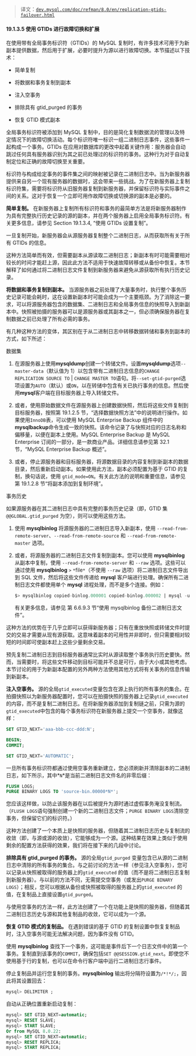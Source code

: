 > 译文：[`dev.mysql.com/doc/refman/8.0/en/replication-gtids-failover.html`](https://dev.mysql.com/doc/refman/8.0/en/replication-gtids-failover.html)

#### 19.1.3.5 使用 GTIDs 进行故障切换和扩展

在使用带有全局事务标识符（GTIDs）的 MySQL 复制时，有许多技术可用于为新副本提供数据，然后用于扩展，必要时提升为源以进行故障切换。本节描述以下技术：

+   简单复制

+   将数据和事务复制到副本

+   注入空事务

+   排除具有 gtid_purged 的事务

+   恢复 GTID 模式副本

全局事务标识符被添加到 MySQL 复制中，目的是简化复制数据流的管理以及特定情况下的故障切换活动。每个标识符唯一标识一组二进制日志事件，这些事件一起构成一个事务。GTIDs 在应用对数据库的更改中起着关键作用：服务器会自动跳过任何具有服务器识别为其之前已处理过的标识符的事务。这种行为对于自动复制定位和正确的故障切换至关重要。

标识符与构成给定事务的事件集之间的映射被记录在二进制日志中。当为新服务器提供来自另一个现有服务器的数据时，这会带来一些挑战。为了在新服务器上复制标识符集，需要将标识符从旧服务器复制到新服务器，并保留标识符与实际事件之间的关系。这对于恢复一个立即可用作故障切换或切换源的副本是必要的。

**简单复制。** 在新服务器上复制所有标识符和事务的最简单方法是将新服务器制作为具有完整执行历史记录的源的副本，并在两个服务器上启用全局事务标识符。有关更多信息，请参见 Section 19.1.3.4, “使用 GTIDs 设置复制”。

一旦复制开始，新服务器会从源服务器复制整个二进制日志，从而获取所有关于所有 GTIDs 的信息。

这种方法简单而有效，但需要副本从源读取二进制日志；新副本有时可能需要相对较长的时间才能赶上源，因此此方法不适用于快速故障转移或从备份中恢复。本节解释了如何通过将二进制日志文件复制到新服务器来避免从源获取所有执行历史记录。

**将数据和事务复制到副本。** 当源服务器之前处理了大量事务时，执行整个事务历史记录可能会耗时，这在设置新副本时可能会成为一个主要瓶颈。为了消除这一要求，可以将源服务器包含的数据集、二进制日志和全局事务信息的快照导入到新副本中。快照被拍摄的服务器可以是源服务器或其副本之一，但必须确保服务器在复制数据之前已处理了所有必需的事务。

有几种这种方法的变体，其区别在于从二进制日志中转移数据转储和事务到副本的方式，如下所述：

数据集

1.  在源服务器上使用**mysqldump**创建一个转储文件。设置**mysqldump**选项`--master-data`（默认值为 1）以包含带有二进制日志信息的`CHANGE REPLICATION SOURCE TO` | `CHANGE MASTER TO`语句。将`--set-gtid-purged`选项设置为`AUTO`（默认）或`ON`，以在转储中包含有关已执行事务的信息。然后使用**mysql**客户端在目标服务器上导入转储文件。

1.  或者，使用原始数据文件在源服务器上创建数据快照，然后将这些文件复制到目标服务器，按照第 19.1.2.5 节，“选择数据快照方法”中的说明进行操作。如果使用`InnoDB`表，可以使用 MySQL Enterprise Backup 组件中的**mysqlbackup**命令生成一致的快照。该命令记录了与快照对应的日志名称和偏移量，以便在副本上使用。MySQL Enterprise Backup 是 MySQL Enterprise 订阅的一部分，是一款商业产品。详细信息请参见第 32.1 节，“MySQL Enterprise Backup 概述”。

1.  或者，停止源服务器和目标服务器，将源数据目录的内容复制到新副本的数据目录，然后重新启动副本。如果使用此方法，副本必须配置为基于 GTID 的复制，换句话说，使用 `gtid_mode=ON`。有关此方法的说明和重要信息，请参见 第 19.1.2.8 节“将副本添加到复制环境”。

事务历史

如果源服务器在其二进制日志中具有完整的事务历史记录（即，GTID 集 `@@GLOBAL.gtid_purged` 为空），则可以使用这些方法。

1.  使用 **mysqlbinlog** 将源服务器的二进制日志导入新副本，使用 `--read-from-remote-server`、`--read-from-remote-source` 和 `--read-from-remote-master` 选项。

1.  或者，将源服务器的二进制日志文件复制到副本。您可以使用 **mysqlbinlog** 从副本中复制，使用 `--read-from-remote-server` 和 `--raw` 选项。这些可以通过使用 **mysqlbinlog** `>` `*`file`*`（不使用 `--raw` 选项）将二进制日志文件导出到 SQL 文件，然后将这些文件传递给 **mysql** 客户端进行处理。确保所有二进制日志文件都使用单个 **mysql** 进程处理，而不是多个连接。例如：

    ```sql
    $> mysqlbinlog copied-binlog.000001 copied-binlog.000002 | mysql -u root -p
    ```

    有关更多信息，请参见 第 6.6.9.3 节“使用 mysqlbinlog 备份二进制日志文件”。

这种方法的优势在于几乎立即可以获得新服务器；只有在重放快照或转储文件时提交的交易才需要从现有源获取。这意味着副本的可用性并非即时，但只需要相对较短的时间即可使副本赶上这些少量剩余交易。

预先复制二进制日志到目标服务器通常比实时从源读取整个事务执行历史要快。然而，当需要时，将这些文件移动到目标可能并不总是可行，由于大小或其他考虑。本节讨论的用于为新副本配置的另外两种方法使用其他方式将有关事务的信息传输到新副本。

**注入空事务。** 源的全局`gtid_executed`变量包含在源上执行的所有事务的集合。在拍摄快照以为新服务器配置时，您可以在拍摄快照的服务器上记录`gtid_executed`的内容，而不是复制二进制日志。在将新服务器添加到复制链之前，只需为源的`gtid_executed`中包含的每个事务标识符在新服务器上提交一个空事务，就像这样：

```sql
SET GTID_NEXT='aaa-bbb-ccc-ddd:N';

BEGIN;
COMMIT;

SET GTID_NEXT='AUTOMATIC';
```

一旦所有事务标识符都通过使用空事务重新建立，您必须刷新并清除副本的二进制日志，如下所示，其中*`N`*是当前二进制日志文件名的非零后缀：

```sql
FLUSH LOGS;
PURGE BINARY LOGS TO 'source-bin.00000*N*';
```

您应该这样做，以防止该服务器在以后被提升为源时通过虚假事务淹没复制流。（`FLUSH LOGS`语句强制创建一个新的二进制日志文件；`PURGE BINARY LOGS`清除空事务，但保留它们的标识符。）

这种方法创建了一个本质上是快照的服务器，但随着其二进制日志历史与复制流的收敛（即，与源或源的收敛），它能够成为一个源。这种结果在效果上类似于使用剩余的配置方法获得的效果，我们将在接下来的几段中讨论。

**排除具有 gtid_purged 的事务。** 源的全局`gtid_purged` 变量包含已从源的二进制日志中清除的所有事务的集合。与之前讨论的方法一样（参见注入空事务），您可以记录从快照被取得的服务器上的`gtid_executed` 的值（而不是将二进制日志复制到新服务器）。与以前的方法不同，无需提交空事务（或发出`PURGE BINARY LOGS`）；相反，您可以根据从备份或快照被取得的服务器上的`gtid_executed` 的值，在复制品上直接设置`gtid_purged`。

与使用空事务的方法一样，此方法创建了一个在功能上是快照的服务器，但随着其二进制日志历史与源和其他复制品的收敛，它可以成为一个源。

**恢复 GTID 模式的复制品。** 在遇到错误的基于 GTID 的复制设置中恢复复制品时，注入空事务可能无法解决问题，因为事件没有 GTID。

使用 **mysqlbinlog** 查找下一个事务，这可能是事件后下一个日志文件中的第一个事务。复制直到该事务的`COMMIT`，确保包括`SET @@SESSION.gtid_next`。即使您不使用基于行的复制，也可以在命令行客户端中运行二进制日志行事件。

停止复制品并运行您复制的事务。**mysqlbinlog** 输出将分隔符设置为`/*!*/;`，因此将其设置回去：

```sql
mysql> DELIMITER ;
```

自动从正确位置重新启动复制：

```sql
mysql> SET GTID_NEXT=automatic;
mysql> RESET SLAVE;
mysql> START SLAVE;
Or from MySQL 8.0.22:
mysql> SET GTID_NEXT=automatic;
mysql> RESET REPLICA;
mysql> START REPLICA;
```
